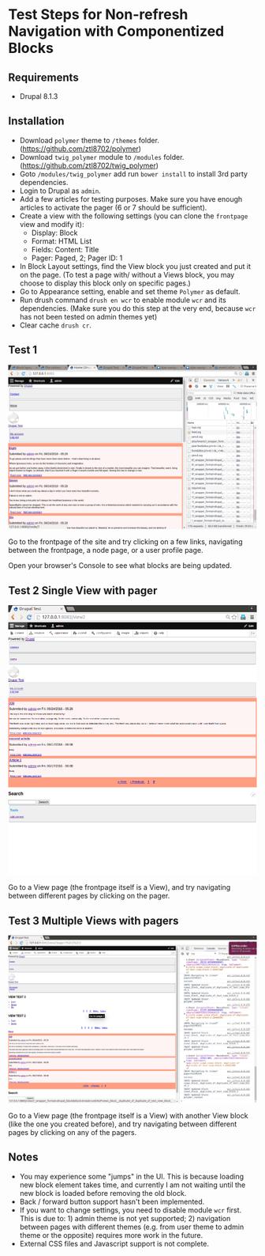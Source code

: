 # Test Steps for Non-refresh Navigation with Componentized Blocks
## Requirements
 - Drupal 8.1.3

## Installation
 - Download `polymer` theme to `/themes` folder. (https://github.com/ztl8702/polymer)
 - Download `twig_polymer` module to `/modules` folder. (https://github.com/ztl8702/twig_polymer)
 - Goto `/modules/twig_polymer` add run `bower install` to install 3rd party dependencies.
 - Login to Drupal as `admin`.
 - Add a few articles for testing purposes. Make sure you have enough articles to activate the pager (6 or 7 should be sufficient). 
 - Create a view with the following settings (you can clone the `frontpage` view and modify it):
   - Display: Block
   - Format: HTML List
   - Fields: Content: Title
   - Pager: Paged, 2; Pager ID: 1
 - In Block Layout settings, find the View block you just created and put it on the page. (To test a page with/ without a Views block, you may choose to display this block only on specific pages.)
 - Go to Appearance setting, enable and set theme `Polymer` as default. 
 - Run drush command `drush en wcr` to enable module `wcr` and its dependencies. (Make sure you do this step at the very end, because `wcr` has not been tested on admin themes yet)
 - Clear cache `drush cr`.
 
## Test 1
![screenshot_1](frontpage.gif)

Go to the frontpage of the site and try clicking on a few links, navigating between the frontpage, a node page, or a user profile page.

Open your browser's Console to see what blocks are being updated.

## Test 2 Single View with pager
![screenshot_2](singleview.gif)

Go to a View page (the frontpage itself is a View), and try navigating between different pages by clicking on the pager.

## Test 3 Multiple Views with pagers
![screenshot_3](multiviews.gif)

Go to a View page (the frontpage itself is a View) with another View block (like the one you created before), and try navigating between different pages by clicking on any of the pagers.

## Notes
 - You may experience some "jumps" in the UI. This is because loading new block element takes time, and currently I am not waiting until the new block is loaded before removing the old block.
 - Back / forward button support hasn't been implemented.
 - If you want to change settings, you need to disable module `wcr` first. This is due to: 1) admin theme is not yet supported; 2) navigation between pages with different themes (e.g. from user theme to admin theme or the opposite) requires more work in the future.
 - External CSS files and Javascript support is not complete.
